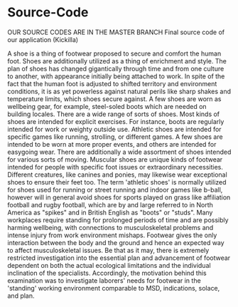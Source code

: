 # Source-Code
OUR SOURCE CODES ARE IN THE MASTER BRANCH
Final source code of our application (Kickilla)

A shoe is a thing of footwear proposed to secure and comfort the human foot. Shoes are additionally utilized as a thing of enrichment and style. The plan of shoes has changed gigantically through time and from one culture to another, with appearance initially being attached to work. In spite of the fact that the human foot is adjusted to shifted territory and environment conditions, it is as yet powerless against natural perils like sharp shakes and temperature limits, which shoes secure against. A few shoes are worn as wellbeing gear, for example, steel-soled boots which are needed on building locales. There are a wide range of sorts of shoes. Most kinds of shoes are intended for explicit exercises. For instance, boots are regularly intended for work or weighty outside use. Athletic shoes are intended for specific games like running, strolling, or different games. A few shoes are intended to be worn at more proper events, and others are intended for easygoing wear. There are additionally a wide assortment of shoes intended for various sorts of moving. Muscular shoes are unique kinds of footwear intended for people with specific foot issues or extraordinary necessities. Different creatures, like canines and ponies, may likewise wear exceptional shoes to ensure their feet too. The term 'athletic shoes' is normally utilized for shoes used for running or street running and indoor games like b-ball, however will in general avoid shoes for sports played on grass like affiliation football and rugby football, which are by and large referred to in North America as "spikes" and in British English as "boots" or "studs". Many workplaces require standing for prolonged periods of time and are possibly harming wellbeing, with connections to musculoskeletal problems and intense injury from work environment mishaps. Footwear gives the only interaction between the body and the ground and hence an expected way to affect musculoskeletal issues. Be that as it may, there is extremely restricted investigation into the essential plan and advancement of footwear dependent on both the actual ecological limitations and the individual inclination of the specialists. Accordingly, the motivation behind this examination was to investigate laborers' needs for footwear in the 'standing' working environment comparable to MSD, indications, solace, and plan.
